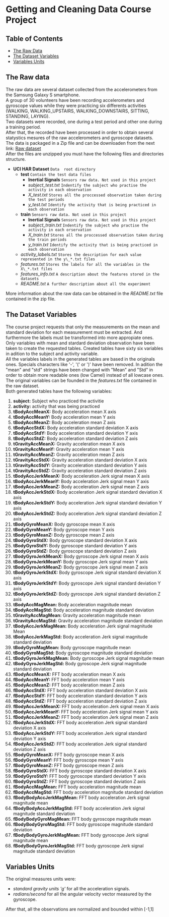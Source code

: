 # Getting and Cleaning Data Course Project

## Table of Contents
- [The Raw Data](#the-raw-data)
- [The Dataset Variables](#the-dataset-variables)
- [Variables Units](#variables-units)

## The Raw data

The raw data are several dataset collected from the accelerometers from the Samsung Galaxy S smartphone.  
A group of 30 volunteers have been recording accelerometers and gyroscope values while they were practicing six differents activities (WALKING, WALKING_UPSTAIRS, WALKING_DOWNSTAIRS, SITTING, STANDING, LAYING).  
Two datasets were recorded, one during a test period and other one during a training period.  
After that, the recorded have been processed in order to obtain several statystics mesures of the raw accelerometers and gyroscope datasets.  
The data is packaged in a Zip file and can be downloaden from the next link:
[Raw dataset](https://d396qusza40orc.cloudfront.net/getdata%2Fprojectfiles%2FUCI%20HAR%20Dataset.zip)  
After the files are unzipped you must have the following files and directories structure.  

 *  **UCI HAR Dataset** ``Data  root directory``   
    + **test**  ``Contain the test data files``  
        - **Inertial Signals** ``Sensors raw data. Not used in this project``  
        - *subject\_test.txt*   ``Indentify the subject who practise the activity in each observation``    
        - *X\_test.txt*  ``Stores all the proccessed observation taken during the test periods``  
        - *y\_test.txt*  ``Identify the activity that is being practiced in each observation``  
    + **train**  ``Sensors raw data. Not used in this project``   
        - **Inertial Signals**  ``Sensors raw data. Not used in this project``     
        - *subject\_train.txt*  ``Indentify the subject who practise the activity in each orservation``     
        - *X\_train.txt*  ``Stores all the proccessed observation taken during the train periods``    
        - *y\_train.txt*   ``Identify the activity that is being practiced in each observation``  
    + *activity_labels.txt*  ``Stores the description for each value represented in the y\_*.txt files``   
    + *features.txt*  ``Stores the labels for all the variables in the X\_*.txt files``   
    + *features_info.txt*  ``A description about the features stored in the datasets``   
    + *README.txt*  ``A further description about all the experiment``   

More information about the raw data can be obtained in the *README.txt* file contained in the zip file.  

## The Dataset Variables

The course project requests that only the measurements on the mean and standard deviation for each measurement must be extracted. And furthermore the labels must be transformed into more appropiate ones.  
Only variables with mean and stardard deviation observation have been taken to create the requested tables. Created tables have sixty six variables in adition to the subject and activity variable.  
All the variables labels in the generated tables are based in the originals ones. Specials characters like '-', '\(' or '\)' have been removed. In adition the "mean" and "std" strings have been changed with "Mean" and "Std" in order to obtain more readable ones (low Camel) instead of all lowcase ones.  
The original variables can be founded in the *features.txt* file contained in the raw dataset.  
Both generated tables have the following variables:

1. **subject:** Subject who practiced the activitie  
1. **activity:**  activity that was being practiced  
1. **tBodyAccMeanX:** Body acceleration mean X axis  
1. **tBodyAccMeanY:** Body acceleration mean Y axis  
1. **tBodyAccMeanZ:** Body acceleration mean Z axis  
1. **tBodyAccStdX:** Body acceleration standard deviation X axis  
1. **tBodyAccStdY:** Body acceleration standard deviation Y axis  
1. **tBodyAccStdZ:** Body acceleration standard deviation Z axis  
1. **tGravityAccMeanX:** Gravity acceleration mean X axis  
1. **tGravityAccMeanY:** Gravity acceleration mean Y axis  
1. **tGravityAccMeanZ:** Gravity acceleration mean Z axis  
1. **tGravityAccStdX:** Gravity acceleration standard deviation X axis  
1. **tGravityAccStdY:** Gravity acceleration standard deviation Y axis  
1. **tGravityAccStdZ:** Gravity acceleration standard deviation Z axis  
1. **tBodyAccJerkMeanX:** Body acceleration Jerk signal mean X axis  
1. **tBodyAccJerkMeanY:** Body acceleration Jerk signal mean Y axis  
1. **tBodyAccJerkMeanZ:** Body acceleration Jerk signal mean Z axis  
1. **tBodyAccJerkStdX:** Body acceleration Jerk signal standard deviation X axis  
1. **tBodyAccJerkStdY:** Body acceleration Jerk signal standard deviation Y axis  
1. **tBodyAccJerkStdZ:** Body acceleration Jerk signal standard deviation Z axis  
1. **tBodyGyroMeanX:** Body gyroscope mean X axis  
1. **tBodyGyroMeanY:** Body gyroscope mean Y axis  
1. **tBodyGyroMeanZ:** Body gyroscope mean Z axis  
1. **tBodyGyroStdX:** Body gyroscope standard deviation X axis  
1. **tBodyGyroStdY:** Body gyroscope standard deviation Y axis  
1. **tBodyGyroStdZ:** Body gyroscope standard deviation Z axis  
1. **tBodyGyroJerkMeanX:** Body gyroscope Jerk signal mean X axis  
1. **tBodyGyroJerkMeanY:** Body gyroscope Jerk signal mean Y axis  
1. **tBodyGyroJerkMeanZ:** Body gyroscope Jerk signal mean Z axis  
1. **tBodyGyroJerkStdX:** Body gyroscope Jerk signal standard deviation X axis  
1. **tBodyGyroJerkStdY:** Body gyroscope Jerk signal standard deviation Y axis  
1. **tBodyGyroJerkStdZ:** Body gyroscope Jerk signal standard deviation Z axis  
1. **tBodyAccMagMean:** Body acceleration magnitude mean  
1. **tBodyAccMagStd:** Body acceleration magnitude standard deviation  
1. **tGravityAccMagMean:** Gravity acceleration magnitude mean  
1. **tGravityAccMagStd:** Gravity acceleration magnitude standard deviation  
1. **tBodyAccJerkMagMean:** Body acceleration Jerk signal magnitude Mean  
1. **tBodyAccJerkMagStd:** Body acceleration Jerk signal magnitude standard deviation  
1. **tBodyGyroMagMean:** Body gyroscope magnitude mean  
1. **tBodyGyroMagStd:** Body gyroscope magnitude standard deviation  
1. **tBodyGyroJerkMagMean:** Body gyroscope Jerk signal magnitude mean  
1. **tBodyGyroJerkMagStd:** Body gyroscope Jerk signal magnitude standard deviation  
1. **fBodyAccMeanX:** FFT body acceleration mean X axis  
1. **fBodyAccMeanY:** FFT body acceleration mean Y axis  
1. **fBodyAccMeanZ:** FFT body acceleration mean Z axis  
1. **fBodyAccStdX:** FFT body acceleration standard deviation X axis  
1. **fBodyAccStdY:** FFT body acceleration standard deviation Y axis  
1. **fBodyAccStdZ:** FFT body acceleration standard deviation Z axis  
1. **fBodyAccJerkMeanX:** FFT body acceleration Jerk signal mean X axis  
1. **fBodyAccJerkMeanY:** FFT body acceleration Jerk signal mean Y axis  
1. **fBodyAccJerkMeanZ:** FFT body acceleration Jerk signal mean Z axis  
1. **fBodyAccJerkStdX:** FFT body acceleration Jerk signal standard deviation X axis  
1. **fBodyAccJerkStdY:** FFT body acceleration Jerk signal standard deviation Y axis  
1. **fBodyAccJerkStdZ:** FFT body acceleration Jerk signal standard deviation Z axis  
1. **fBodyGyroMeanX:** FFT body gyroscope mean X axis  
1. **fBodyGyroMeanY:** FFT body gyroscope mean Y axis  
1. **fBodyGyroMeanZ:** FFT body gyroscope mean Z axis  
1. **fBodyGyroStdX:** FFT body gyroscope standard deviation X axis  
1. **fBodyGyroStdY:** FFT body gyroscope standard deviation Y axis  
1. **fBodyGyroStdZ:** FFT body gyroscope standard deviation Z axis  
1. **fBodyAccMagMean:** FFT body acceleration magnitude mean  
1. **fBodyAccMagStd:** FFT body acceleration magnitude standard deviation  
1. **fBodyBodyAccJerkMagMean:** FFT body acceleration Jerk signal magnitude mean  
1. **fBodyBodyAccJerkMagStd:** FFT body acceleration Jerk signal magnitude standard deviation  
1. **fBodyBodyGyroMagMean:** FFT body gyroscope magnitude mean  
1. **fBodyBodyGyroMagStd:** FFT body gyroscope magnitude standard deviation  
1. **fBodyBodyGyroJerkMagMean:** FFT body gyroscope Jerk signal magnitude mean  
1. **fBodyBodyGyroJerkMagStd:** FFT body gyroscope Jerk signal magnitude standard deviation  

## Variables Units

The original measures units were:
* *standard gravity units 'g'* for all the acceleration signals.
* *radians/second* for all the angular velocity vector measured by the gyroscope.

After that, all the observations are normalized and bounded within [-1,1]

